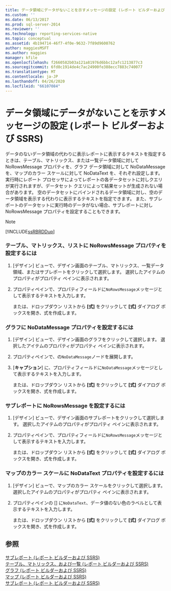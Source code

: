 ```yaml
---
title: データ領域にデータがないことを示すメッセージの設定 (レポート ビルダーおよび SSRS) | Microsoft Docs
ms.custom: ''
ms.date: 06/13/2017
ms.prod: sql-server-2014
ms.reviewer: ''
ms.technology: reporting-services-native
ms.topic: conceptual
ms.assetid: 4b194714-46f7-4f0e-9632-7f89d9600762
author: maggiesMSFT
ms.author: maggies
manager: kfile
ms.openlocfilehash: f2660582b03a121a81976d6bbc12afc1213877c3
ms.sourcegitcommit: 6fd8c1914de4c7ac24900fe388ecc7883c740077
ms.translationtype: MT
ms.contentlocale: ja-JP
ms.lasthandoff: 04/26/2020
ms.locfileid: "66107084"
---
```

# <a name="set-a-no-data-message-for-a-data-region-report-builder-and-ssrs"></a>データ領域にデータがないことを示すメッセージの設定 (レポート ビルダーおよび SSRS)
  データのないデータ領域の代わりに表示レポートに表示するテキストを指定するときは、テーブル、マトリックス、または一覧データ領域に対して NoRowsMessage プロパティを、グラフ データ領域に対して NoDataMessage を、マップのカラー スケールに対して NoDataText を、それぞれ設定します。 実行時にレポート プロセッサによってレポートの各データセットに対しクエリが実行されますが、データセット クエリによって結果セットが生成されない場合があります。 空のデータセットにバインドされるデータ領域に対し、空のデータ領域を表示する代わりに表示するテキストを指定できます。 また、サブレポートのデータセットに実行時のデータがない場合、サブレポートに対し NoRowsMessage プロパティを設定することもできます。  
  
> [!NOTE]  
>  [!INCLUDE[ssRBRDDup](../../includes/ssrbrddup-md.md)]  
  
### <a name="to-set-the-norowsmessage-property-for-a-table-matrix-or-list"></a>テーブル、マトリックス、リストに NoRowsMessage プロパティを設定するには  
  
1.  [デザイン] ビューで、デザイン画面のテーブル、マトリックス、一覧データ領域、またはサブレポートをクリックして選択します。 選択したアイテムのプロパティがプロパティ ペインに表示されます。  
  
2.  プロパティペインで、プロパティフィールドに`NoRowsMessage`メッセージとして表示するテキストを入力します。  
  
     または、ドロップダウン リストから **[式]** をクリックして **[式]** ダイアログ ボックスを開き、式を作成します。  
  
### <a name="to-set-the-nodatamessage-property-for-a-chart"></a>グラフに NoDataMessage プロパティを設定するには  
  
1.  [デザイン] ビューで、デザイン画面のグラフをクリックして選択します。 選択したアイテムのプロパティがプロパティ ペインに表示されます。  
  
2.  プロパティペインで、の`NoDataMessage`ノードを展開します。  
  
3.  [**キャプション**] に、プロパティフィールドに`NoDataMessage`メッセージとして表示するテキストを入力します。  
  
     または、ドロップダウン リストから **[式]** をクリックして **[式]** ダイアログ ボックスを開き、式を作成します。  
  
### <a name="to-set-the-norowsmessage-for-a-subreport"></a>サブレポートに NoRowsMessage を設定するには  
  
1.  [デザイン] ビューで、デザイン画面のサブレポートをクリックして選択します。 選択したアイテムのプロパティがプロパティ ペインに表示されます。  
  
2.  プロパティペインで、プロパティフィールドに`NoRowsMessage`メッセージとして表示するテキストを入力します。  
  
     または、ドロップダウン リストから **[式]** をクリックして **[式]** ダイアログ ボックスを開き、式を作成します。  
  
### <a name="to-set-the-nodatatext-property-for-a-color-scale-for-a-map"></a>マップのカラー スケールに NoDataText プロパティを設定するには  
  
1.  [デザイン] ビューで、マップのカラー スケールをクリックして選択します。 選択したアイテムのプロパティがプロパティ ペインに表示されます。  
  
2.  プロパティペインの [] に`NoDataText`、データ値のない色のラベルとして表示するテキストを入力します。  
  
     または、ドロップダウン リストから **[式]** をクリックして **[式]** ダイアログ ボックスを開き、式を作成します。  
  
## <a name="see-also"></a>参照  
 [サブレポート &#40;レポート ビルダーおよび SSRS&#41;](../report-design/subreports-report-builder-and-ssrs.md)   
 [テーブル、マトリックス、および一覧 &#40;レポート ビルダーおよび SSRS&#41;](../report-design/create-invoices-and-forms-with-lists-report-builder-and-ssrs.md)   
 [グラフ &#40;レポート ビルダーおよび SSRS&#41;](../report-design/charts-report-builder-and-ssrs.md)   
 [マップ &#40;レポート ビルダーおよび SSRS&#41;](../report-design/maps-report-builder-and-ssrs.md)   
 [サブレポート (レポート ビルダーおよび SSRS)](../report-design/subreports-report-builder-and-ssrs.md)  
  
  
